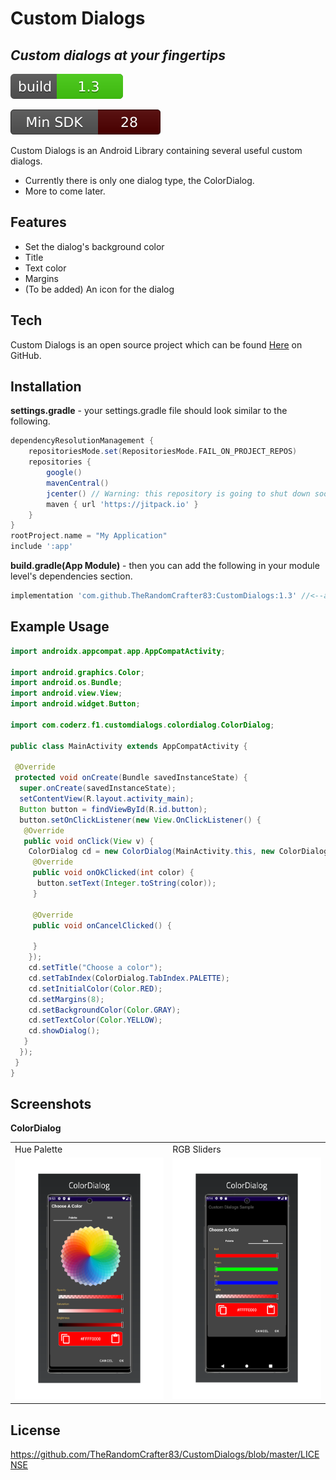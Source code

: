# Custom Dialogs
## _Custom dialogs at your fingertips_

[![Build Status](readme_images/build.svg)](https://github.com/TheRandomCrafter83/CustomDialogs) 

![minversion](readme_images/min_sdk.svg) 

Custom Dialogs is an Android Library containing several useful custom dialogs.
- Currently there is only one dialog type, the ColorDialog.
- More to come later.

## Features

- Set the dialog's background color
- Title
- Text color
- Margins
- (To be added) An icon for the dialog

## Tech

Custom Dialogs is an open source project which can be found [Here](https://github.com/TheRandomCrafter83/CustomDialogs)
on GitHub.

## Installation
**settings.gradle** - your settings.gradle file should look similar to the following.

```gradle
dependencyResolutionManagement {
    repositoriesMode.set(RepositoriesMode.FAIL_ON_PROJECT_REPOS)
    repositories {
        google()
        mavenCentral()
        jcenter() // Warning: this repository is going to shut down soon
        maven { url 'https://jitpack.io' }
    }
}
rootProject.name = "My Application"
include ':app'
```

**build.gradle(App Module)** - then you can add the following in your module level's dependencies section.

```gradle
implementation 'com.github.TheRandomCrafter83:CustomDialogs:1.3' //<--add this implementation to the dependencies section
```

## Example Usage

```java
import androidx.appcompat.app.AppCompatActivity;

import android.graphics.Color;
import android.os.Bundle;
import android.view.View;
import android.widget.Button;

import com.coderz.f1.customdialogs.colordialog.ColorDialog;

public class MainActivity extends AppCompatActivity {

 @Override
 protected void onCreate(Bundle savedInstanceState) {
  super.onCreate(savedInstanceState);
  setContentView(R.layout.activity_main);
  Button button = findViewById(R.id.button);
  button.setOnClickListener(new View.OnClickListener() {
   @Override
   public void onClick(View v) {
    ColorDialog cd = new ColorDialog(MainActivity.this, new ColorDialog.DialogResponseListener() {
     @Override
     public void onOkClicked(int color) {
      button.setText(Integer.toString(color));
     }

     @Override
     public void onCancelClicked() {

     }
    });
    cd.setTitle("Choose a color");
    cd.setTabIndex(ColorDialog.TabIndex.PALETTE);
    cd.setInitialColor(Color.RED);
    cd.setMargins(8);
    cd.setBackgroundColor(Color.GRAY);
    cd.setTextColor(Color.YELLOW);
    cd.showDialog();
   }
  });
 }
}
```

## Screenshots
**ColorDialog**
<table>
  <tr>
    <td>Hue Palette</td>
     <td>RGB Sliders</td>
  </tr>
  <tr>
    <td valign="top"><img src="readme_images/colordialog_screenshot1.png"></td>
    <td valign="top"><img src="readme_images/colordialog_screenshot2.png"></td>
  </tr>
 </table>

## License
https://github.com/TheRandomCrafter83/CustomDialogs/blob/master/LICENSE
